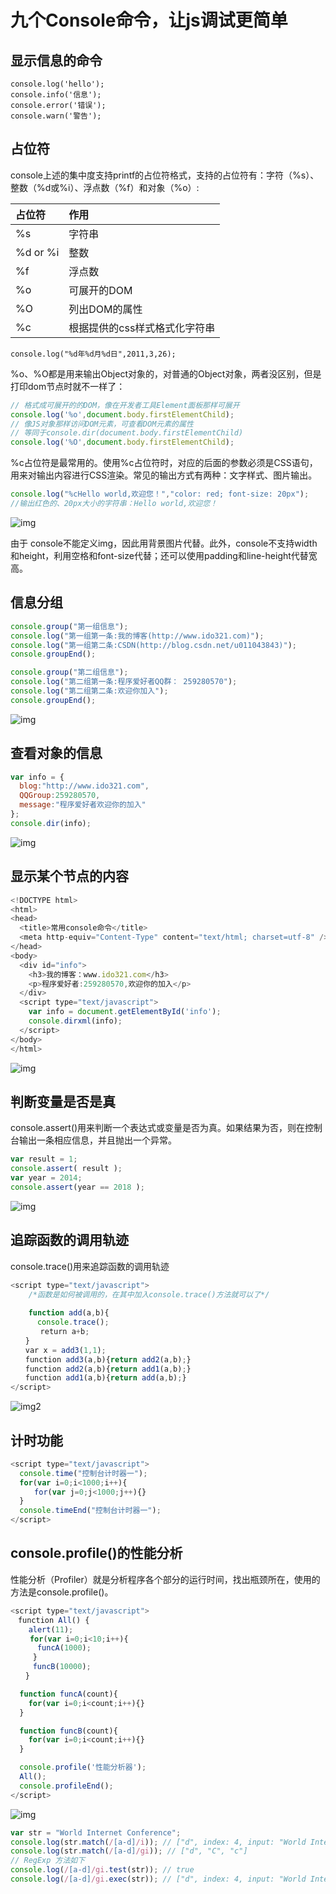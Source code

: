 # 九个Console命令，让js调试更简单

## 显示信息的命令
```
console.log('hello');
console.info('信息');
console.error('错误');
console.warn('警告');
```

## 占位符
console上述的集中度支持printf的占位符格式，支持的占位符有：字符（%s）、整数（%d或%i）、浮点数（%f）和对象（%o）:

占位符  |	作用
:----------- | :-----------
%s | 字符串
%d or %i| 整数
%f| 浮点数
%o| 可展开的DOM
%O | 列出DOM的属性
%c | 根据提供的css样式格式化字符串

```
console.log("%d年%d月%d日",2011,3,26);
```

%o、%O都是用来输出Object对象的，对普通的Object对象，两者没区别，但是打印dom节点时就不一样了：
```js
// 格式成可展开的的DOM，像在开发者工具Element面板那样可展开
console.log('%o',document.body.firstElementChild);
// 像JS对象那样访问DOM元素，可查看DOM元素的属性
// 等同于console.dir(document.body.firstElementChild)
console.log('%O',document.body.firstElementChild);
```

%c占位符是最常用的。使用%c占位符时，对应的后面的参数必须是CSS语句，用来对输出内容进行CSS渲染。常见的输出方式有两种：文字样式、图片输出。
```js
console.log("%cHello world,欢迎您！","color: red; font-size: 20px");
//输出红色的、20px大小的字符串：Hello world,欢迎您！
```

![img](https://cloud.githubusercontent.com/assets/7871813/20181741/5156e57a-a79a-11e6-9f5d-d74908733fce.png)

由于 console不能定义img，因此用背景图片代替。此外，console不支持width和height，利用空格和font-size代替；还可以使用padding和line-height代替宽高。


## 信息分组
```js
console.group("第一组信息");
console.log("第一组第一条:我的博客(http://www.ido321.com)");
console.log("第一组第二条:CSDN(http://blog.csdn.net/u011043843)");
console.groupEnd();

console.group("第二组信息");
console.log("第二组第一条:程序爱好者QQ群： 259280570");
console.log("第二组第二条:欢迎你加入");
console.groupEnd();
```

![img](https://cloud.githubusercontent.com/assets/7871813/17443563/d824b86c-5b6d-11e6-83fa-e623693d3118.png)


## 查看对象的信息
```js
var info = {
  blog:"http://www.ido321.com",
  QQGroup:259280570,
  message:"程序爱好者欢迎你的加入"
};
console.dir(info);
```

![img](https://cloud.githubusercontent.com/assets/7871813/17443571/e6d04f34-5b6d-11e6-9ed0-6b64afd5587a.png)


## 显示某个节点的内容
```js
<!DOCTYPE html>
<html>
<head>
  <title>常用console命令</title>
  <meta http-equiv="Content-Type" content="text/html; charset=utf-8" />
</head>
<body>
  <div id="info">
    <h3>我的博客：www.ido321.com</h3>
    <p>程序爱好者:259280570,欢迎你的加入</p>
  </div>
  <script type="text/javascript">
    var info = document.getElementById('info');
    console.dirxml(info);
  </script>
</body>
</html>
```

![img](https://cloud.githubusercontent.com/assets/7871813/17443585/f6e7ce7e-5b6d-11e6-95b2-11b18e041a8a.png)


## 判断变量是否是真
console.assert()用来判断一个表达式或变量是否为真。如果结果为否，则在控制台输出一条相应信息，并且抛出一个异常。
```js
var result = 1;
console.assert( result );
var year = 2014;
console.assert(year == 2018 );
```

![img](https://cloud.githubusercontent.com/assets/7871813/17443601/0c202f34-5b6e-11e6-9b50-ce0cbc843ea5.png)


## 追踪函数的调用轨迹
console.trace()用来追踪函数的调用轨迹
```js
<script type="text/javascript">
    /*函数是如何被调用的，在其中加入console.trace()方法就可以了*/
　　
    function add(a,b){
      console.trace();
　　　　return a+b;
　　}
　　var x = add3(1,1);
　　function add3(a,b){return add2(a,b);}
　　function add2(a,b){return add1(a,b);}
　　function add1(a,b){return add(a,b);}
</script>
```
![img2](https://cloud.githubusercontent.com/assets/7871813/17443612/1b91bf50-5b6e-11e6-8bb8-2441435521bf.png)


## 计时功能
```js
<script type="text/javascript">
  console.time("控制台计时器一");
  for(var i=0;i<1000;i++){
  　　for(var j=0;j<1000;j++){}
  }
  console.timeEnd("控制台计时器一");
</script>
```

## console.profile()的性能分析
性能分析（Profiler）就是分析程序各个部分的运行时间，找出瓶颈所在，使用的方法是console.profile()。
```js
<script type="text/javascript">
　function All() {
    alert(11);
　　 for(var i=0;i<10;i++){
      funcA(1000);
     }
　　　funcB(10000);
　　}

  function funcA(count){
    for(var i=0;i<count;i++){}
  }

  function funcB(count){
    for(var i=0;i<count;i++){}
  }

  console.profile('性能分析器');
  All();
  console.profileEnd();
</script>
```

![img](https://cloud.githubusercontent.com/assets/7871813/17443637/438c79b4-5b6e-11e6-896a-5d9a0c5da63d.png)

```js
var str = "World Internet Conference";
console.log(str.match(/[a-d]/i)); // ["d", index: 4, input: "World Internet Conference"]
console.log(str.match(/[a-d]/gi)); // ["d", "C", "c"]
// RegExp 方法如下
console.log(/[a-d]/gi.test(str)); // true
console.log(/[a-d]/gi.exec(str)); // ["d", index: 4, input: "World Internet Conference"]
```

